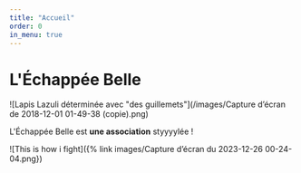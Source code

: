 ```yaml
---
title: "Accueil"
order: 0
in_menu: true
---
```

# L'Échappée Belle

![Lapis Lazuli déterminée avec "des guillemets"](/images/Capture d’écran de 2018-12-01 01-49-38 (copie).png)



L'Échappée Belle est **une association** styyyylée !

![This is how i fight]({% link images/Capture d’écran du 2023-12-26 00-24-04.png}) 